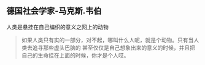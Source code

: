 

## 德国社会学家-马克斯.韦伯
人类是悬挂在自己编织的意义之网上的动物
> 如果人类只有实的一部分，对不起，哪叫什么人呢，就是个动物。只有当人类去追寻那些虚头巴脑的
  甚至仅仅是自己想象出来的意义的时候，并且把自己的生命挂在上面的时候，你才是个人哎。


